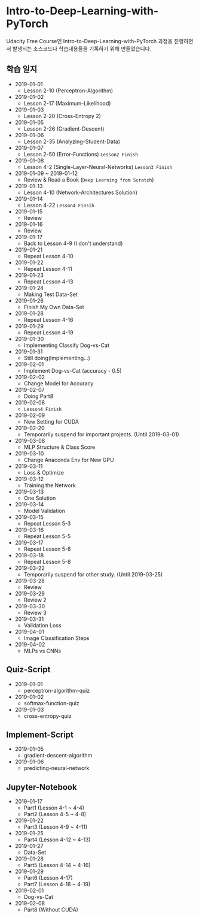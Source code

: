 # Intro-to-Deep-Learning-with-PyTorch
Udacity Free Course인 Intro-to-Deep-Learning-with-PyTorch 과정을 진행하면서 발생되는 소스코드나 학습내용들을 기록하기 위해 만들었습니다.

## 학습 일지

* 2019-01-01
    * Lesson 2-10 (Perceptron-Algorithm)
* 2019-01-02
    * Lesson 2-17 (Maximum-Likelihood)
* 2019-01-03
    * Lesson 2-20 (Cross-Entropy 2)
* 2019-01-05
    * Lesson 2-26 (Gradient-Descent)
* 2019-01-06
    * Lesson 2-35 (Analyzing-Student-Data)
* 2019-01-07
    * Lesson 2-50 (Error-Functions) `Lesson2 Finish`
* 2019-01-08
    * Lesson 4-2 (Single-Layer-Neural-Networks) `Lesson3 Finish`
* 2019-01-09 ~ 2019-01-12
    * Review & Read a Book (`Deep Learning from Scratch`)
* 2019-01-13
    * Lesson 4-10 (Network-Architectures Solution)
* 2019-01-14
    * Lesson 4-22 `Lesson4 Finsih`
* 2019-01-15
    * Review
* 2019-01-16
    * Review
* 2019-01-17
    * Back to Lesson 4-9 (I don't understand)
* 2019-01-21
    * Repeat Lesson 4-10
* 2019-01-22
    * Repeat Lesson 4-11
* 2019-01-23
    * Repeat Lesson 4-13
* 2019-01-24
    * Making Test Data-Set
* 2019-01-26
    * Finish My Own Data-Set
* 2019-01-28
    * Repeat Lesson 4-16
* 2019-01-29
    * Repeat Lesson 4-19
* 2019-01-30
    * Implementing Classify Dog-vs-Cat
* 2019-01-31
    * Still doing(Implementing...)
* 2019-02-01
    * Implement Dog-vs-Cat (accuracy - 0.5)
* 2019-02-02
    * Change Model for Accuracy
* 2019-02-07
    * Doing Part8
* 2019-02-08
    * `Lesson4 Finish`
* 2019-02-09
    * New Setting for CUDA
* 2019-02-20
    * Temporarily suspend for important projects. (Until 2019-03-01)
* 2019-03-08
    * MLP Structure & Class Score
* 2019-03-10
    * Change Anaconda Env for New GPU
* 2019-03-11
    * Loss & Optimize
* 2019-03-12
    * Training the Network
* 2019-03-13
    * One Solution
* 2019-03-14
    * Model Validation
* 2019-03-15
    * Repeat Lesson 5-3
* 2019-03-16
    * Repeat Lesson 5-5
* 2019-03-17
    * Repeat Lesson 5-6
* 2019-03-18
    * Repeat Lesson 5-8
* 2019-03-22
    * Temporarily suspend for other study. (Until 2019-03-25)
* 2019-03-28
    * Review
* 2019-03-29
    * Review 2
* 2019-03-30
    * Review 3
* 2019-03-31
    * Validation Loss
* 2019-04-01
    * Image Classification Steps
* 2019-04-02
    * MLPs vs CNNs

## Quiz-Script

* 2019-01-01
    * perceptron-algorithm-quiz
* 2019-01-02
    * softmax-function-quiz
* 2019-01-03
    * cross-entropy-quiz

## Implement-Script

* 2019-01-05
    * gradient-descent-algorithm
* 2019-01-06
    * predicting-neural-network

## Jupyter-Notebook
- 2019-01-17
    * Part1 (Lesson 4-1 ~ 4-4)
    * Part2 (Lesson 4-5 ~ 4-8)
- 2019-01-22
    * Part3 (Lesson 4-9 ~ 4-11)
- 2019-01-25
    * Part4 (Lesson 4-12 ~ 4-13)
- 2019-01-27
    * Data-Set
- 2019-01-28
    * Part5 (Lesson 4-14 ~ 4-16)
- 2019-01-29
    * Part6 (Lesson 4-17)
    * Part7 (Lesson 4-18 ~ 4-19)
- 2019-02-01
    * Dog-vs-Cat
- 2019-02-08
    * Part8 (Without CUDA)
